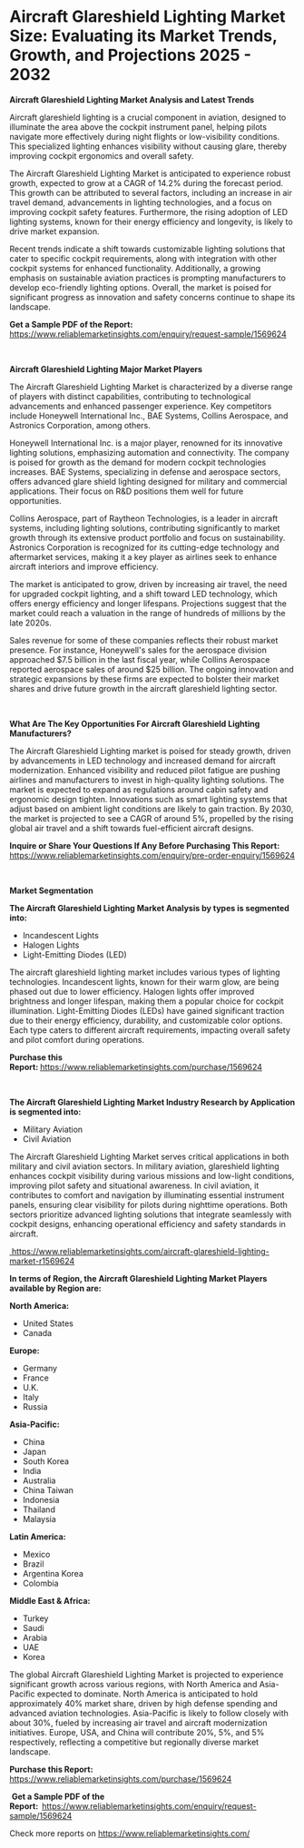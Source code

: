 <p><h1>Aircraft Glareshield Lighting Market Size: Evaluating its Market Trends, Growth, and Projections 2025 - 2032</h1></p><p><strong>Aircraft Glareshield Lighting Market Analysis and Latest Trends</strong></p>
<p><p>Aircraft glareshield lighting is a crucial component in aviation, designed to illuminate the area above the cockpit instrument panel, helping pilots navigate more effectively during night flights or low-visibility conditions. This specialized lighting enhances visibility without causing glare, thereby improving cockpit ergonomics and overall safety.</p><p>The Aircraft Glareshield Lighting Market is anticipated to experience robust growth, expected to grow at a CAGR of 14.2% during the forecast period. This growth can be attributed to several factors, including an increase in air travel demand, advancements in lighting technologies, and a focus on improving cockpit safety features. Furthermore, the rising adoption of LED lighting systems, known for their energy efficiency and longevity, is likely to drive market expansion.</p><p>Recent trends indicate a shift towards customizable lighting solutions that cater to specific cockpit requirements, along with integration with other cockpit systems for enhanced functionality. Additionally, a growing emphasis on sustainable aviation practices is prompting manufacturers to develop eco-friendly lighting options. Overall, the market is poised for significant progress as innovation and safety concerns continue to shape its landscape.</p></p>
<p><strong>Get a Sample PDF of the Report:&nbsp;</strong> <a href="https://www.reliablemarketinsights.com/enquiry/request-sample/1569624?utm_campaign=3011&utm_medium=2&utm_source=Github&utm_content=ia&utm_term=25032025&utm_id=aircraft-glareshield-lighting">https://www.reliablemarketinsights.com/enquiry/request-sample/1569624</a></p>
<p>&nbsp;</p>
<p><strong>Aircraft Glareshield Lighting Major Market Players</strong></p>
<p><p>The Aircraft Glareshield Lighting Market is characterized by a diverse range of players with distinct capabilities, contributing to technological advancements and enhanced passenger experience. Key competitors include Honeywell International Inc., BAE Systems, Collins Aerospace, and Astronics Corporation, among others.</p><p>Honeywell International Inc. is a major player, renowned for its innovative lighting solutions, emphasizing automation and connectivity. The company is poised for growth as the demand for modern cockpit technologies increases. BAE Systems, specializing in defense and aerospace sectors, offers advanced glare shield lighting designed for military and commercial applications. Their focus on R&D positions them well for future opportunities.</p><p>Collins Aerospace, part of Raytheon Technologies, is a leader in aircraft systems, including lighting solutions, contributing significantly to market growth through its extensive product portfolio and focus on sustainability. Astronics Corporation is recognized for its cutting-edge technology and aftermarket services, making it a key player as airlines seek to enhance aircraft interiors and improve efficiency.</p><p>The market is anticipated to grow, driven by increasing air travel, the need for upgraded cockpit lighting, and a shift toward LED technology, which offers energy efficiency and longer lifespans. Projections suggest that the market could reach a valuation in the range of hundreds of millions by the late 2020s.</p><p>Sales revenue for some of these companies reflects their robust market presence. For instance, Honeywell's sales for the aerospace division approached $7.5 billion in the last fiscal year, while Collins Aerospace reported aerospace sales of around $25 billion. The ongoing innovation and strategic expansions by these firms are expected to bolster their market shares and drive future growth in the aircraft glareshield lighting sector.</p></p>
<p>&nbsp;</p>
<p><strong>What Are The Key Opportunities For Aircraft Glareshield Lighting Manufacturers?</strong></p>
<p><p>The Aircraft Glareshield Lighting market is poised for steady growth, driven by advancements in LED technology and increased demand for aircraft modernization. Enhanced visibility and reduced pilot fatigue are pushing airlines and manufacturers to invest in high-quality lighting solutions. The market is expected to expand as regulations around cabin safety and ergonomic design tighten. Innovations such as smart lighting systems that adjust based on ambient light conditions are likely to gain traction. By 2030, the market is projected to see a CAGR of around 5%, propelled by the rising global air travel and a shift towards fuel-efficient aircraft designs.</p></p>
<p><strong>Inquire or Share Your Questions If Any Before Purchasing This Report:</strong> <a href="https://www.reliablemarketinsights.com/enquiry/pre-order-enquiry/1569624?utm_campaign=3011&utm_medium=2&utm_source=Github&utm_content=ia&utm_term=25032025&utm_id=aircraft-glareshield-lighting">https://www.reliablemarketinsights.com/enquiry/pre-order-enquiry/1569624</a></p>
<p>&nbsp;</p>
<p><strong>Market Segmentation</strong></p>
<p><strong>The Aircraft Glareshield Lighting Market Analysis by types is segmented into:</strong></p>
<p><ul><li>Incandescent Lights</li><li>Halogen Lights</li><li>Light-Emitting Diodes (LED)</li></ul></p>
<p><p>The aircraft glareshield lighting market includes various types of lighting technologies. Incandescent lights, known for their warm glow, are being phased out due to lower efficiency. Halogen lights offer improved brightness and longer lifespan, making them a popular choice for cockpit illumination. Light-Emitting Diodes (LEDs) have gained significant traction due to their energy efficiency, durability, and customizable color options. Each type caters to different aircraft requirements, impacting overall safety and pilot comfort during operations.</p></p>
<p><strong>Purchase this Report:&nbsp;</strong><a href="https://www.reliablemarketinsights.com/purchase/1569624?utm_campaign=3011&utm_medium=2&utm_source=Github&utm_content=ia&utm_term=25032025&utm_id=aircraft-glareshield-lighting">https://www.reliablemarketinsights.com/purchase/1569624</a></p>
<p>&nbsp;</p>
<p><strong>The Aircraft Glareshield Lighting Market Industry Research by Application is segmented into:</strong></p>
<p><ul><li>Military Aviation</li><li>Civil Aviation</li></ul></p>
<p><p>The Aircraft Glareshield Lighting Market serves critical applications in both military and civil aviation sectors. In military aviation, glareshield lighting enhances cockpit visibility during various missions and low-light conditions, improving pilot safety and situational awareness. In civil aviation, it contributes to comfort and navigation by illuminating essential instrument panels, ensuring clear visibility for pilots during nighttime operations. Both sectors prioritize advanced lighting solutions that integrate seamlessly with cockpit designs, enhancing operational efficiency and safety standards in aircraft.</p></p>
<p><a href="https://www.reliablemarketinsights.com/aircraft-glareshield-lighting-market-r1569624?utm_campaign=3011&utm_medium=2&utm_source=Github&utm_content=ia&utm_term=25032025&utm_id=aircraft-glareshield-lighting">&nbsp;https://www.reliablemarketinsights.com/aircraft-glareshield-lighting-market-r1569624</a></p>
<p><strong>In terms of Region, the Aircraft Glareshield Lighting Market Players available by Region are:</strong></p>
<p>
    <p> <strong> North America: </strong>
        <ul>
            <li>United States</li>
            <li>Canada</li>
        </ul>
        </p> 
    <p> <strong> Europe: </strong>
        <ul>
            <li>Germany</li>
            <li>France</li>
            <li>U.K.</li>
            <li>Italy</li>
            <li>Russia</li>
        </ul>
        </p> 
    <p> <strong> Asia-Pacific: </strong>
        <ul>
            <li>China</li>
            <li>Japan</li>
            <li>South Korea</li>
            <li>India</li>
            <li>Australia</li>
            <li>China Taiwan</li>
            <li>Indonesia</li>
            <li>Thailand</li>
            <li>Malaysia</li>
        </ul>
        </p> 
    <p> <strong> Latin America: </strong>
        <ul>
            <li>Mexico</li>
            <li>Brazil</li>
            <li>Argentina Korea</li>
            <li>Colombia</li>
        </ul>
        </p> 
    <p> <strong> Middle East & Africa: </strong>
        <ul>
            <li>Turkey</li>
            <li>Saudi</li>
            <li>Arabia</li>
            <li>UAE</li>
            <li>Korea</li>
        </ul>
    </p>
    </p>
<p><p>The global Aircraft Glareshield Lighting Market is projected to experience significant growth across various regions, with North America and Asia-Pacific expected to dominate. North America is anticipated to hold approximately 40% market share, driven by high defense spending and advanced aviation technologies. Asia-Pacific is likely to follow closely with about 30%, fueled by increasing air travel and aircraft modernization initiatives. Europe, USA, and China will contribute 20%, 5%, and 5% respectively, reflecting a competitive but regionally diverse market landscape.</p></p>
<p><strong>Purchase this Report: </strong><a href="https://www.reliablemarketinsights.com/purchase/1569624?utm_campaign=3011&utm_medium=2&utm_source=Github&utm_content=ia&utm_term=25032025&utm_id=aircraft-glareshield-lighting">https://www.reliablemarketinsights.com/purchase/1569624</a></p>
<p>&nbsp;<strong>Get a Sample PDF of the Report:&nbsp;&nbsp;</strong><a href="https://www.reliablemarketinsights.com/enquiry/request-sample/1569624?utm_campaign=3011&utm_medium=2&utm_source=Github&utm_content=ia&utm_term=25032025&utm_id=aircraft-glareshield-lighting">https://www.reliablemarketinsights.com/enquiry/request-sample/1569624</a></p>
<p><strong></strong></p>
<p>Check more reports on <a href="https://www.reliablemarketinsights.com/?utm_campaign=3011&utm_medium=2&utm_source=Github&utm_content=ia&utm_term=25032025&utm_id=aircraft-glareshield-lighting">https://www.reliablemarketinsights.com/</a></p>
